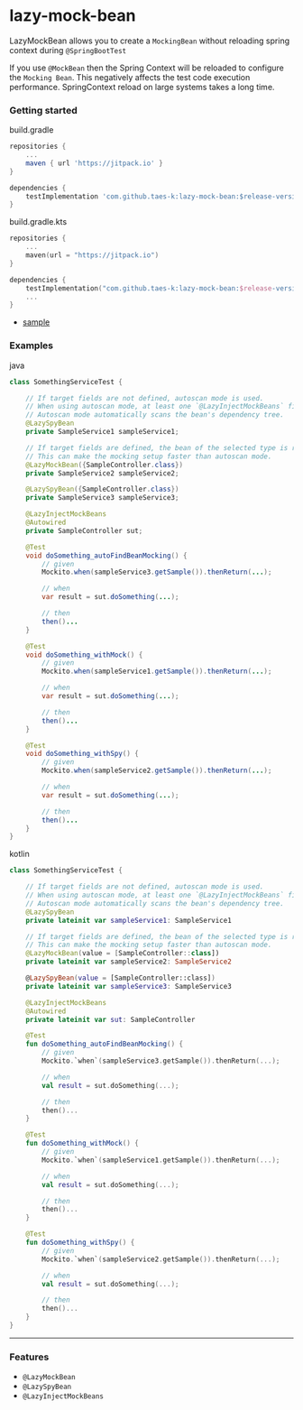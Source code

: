 # lazy-mock-bean

LazyMockBean allows you to create a `MockingBean` without reloading spring context during `@SpringBootTest`

If you use `@MockBean` then the Spring Context will be reloaded to configure the `Mocking Bean`. This negatively affects
the test code execution performance. SpringContext reload on large systems takes a long time.

### Getting started

build.gradle

```groovy
repositories {
    ...
    maven { url 'https://jitpack.io' }
}

dependencies {
    testImplementation 'com.github.taes-k:lazy-mock-bean:$release-version'
}
```

build.gradle.kts

```kotlin
repositories {
    ...
    maven(url = "https://jitpack.io")
}

dependencies {
    testImplementation("com.github.taes-k:lazy-mock-bean:$release-version")
    ...
}
```

- [sample](https://github.com/taes-k/lazy-mock-bean/tree/main/sample-app)

### Examples

java

```java
class SomethingServiceTest {

    // If target fields are not defined, autoscan mode is used. 
    // When using autoscan mode, at least one `@LazyInjectMockBeans` field must be included. 
    // Autoscan mode automatically scans the bean's dependency tree.
    @LazySpyBean
    private SampleService1 sampleService1;

    // If target fields are defined, the bean of the selected type is replaced with a mock field.
    // This can make the mocking setup faster than autoscan mode.
    @LazyMockBean({SampleController.class})
    private SampleService2 sampleService2;

    @LazySpyBean({SampleController.class})
    private SampleService3 sampleService3;

    @LazyInjectMockBeans
    @Autowired
    private SampleController sut;

    @Test
    void doSomething_autoFindBeanMocking() {
        // given
        Mockito.when(sampleService3.getSample()).thenReturn(...);

        // when
        var result = sut.doSomething(...);

        // then
        then()...
    }

    @Test
    void doSomething_withMock() {
        // given
        Mockito.when(sampleService1.getSample()).thenReturn(...);

        // when
        var result = sut.doSomething(...);

        // then
        then()...
    }

    @Test
    void doSomething_withSpy() {
        // given
        Mockito.when(sampleService2.getSample()).thenReturn(...);

        // when
        var result = sut.doSomething(...);

        // then
        then()...
    }
}
```

kotlin

```kotlin
class SomethingServiceTest {

    // If target fields are not defined, autoscan mode is used. 
    // When using autoscan mode, at least one `@LazyInjectMockBeans` field must be included. 
    // Autoscan mode automatically scans the bean's dependency tree.
    @LazySpyBean
    private lateinit var sampleService1: SampleService1

    // If target fields are defined, the bean of the selected type is replaced with a mock field.
    // This can make the mocking setup faster than autoscan mode.
    @LazyMockBean(value = [SampleController::class])
    private lateinit var sampleService2: SampleService2

    @LazySpyBean(value = [SampleController::class])
    private lateinit var sampleService3: SampleService3

    @LazyInjectMockBeans
    @Autowired
    private lateinit var sut: SampleController

    @Test
    fun doSomething_autoFindBeanMocking() {
        // given
        Mockito.`when`(sampleService3.getSample()).thenReturn(...);

        // when
        val result = sut.doSomething(...);

        // then
        then()...
    }

    @Test
    fun doSomething_withMock() {
        // given
        Mockito.`when`(sampleService1.getSample()).thenReturn(...);

        // when
        val result = sut.doSomething(...);

        // then
        then()...
    }

    @Test
    fun doSomething_withSpy() {
        // given
        Mockito.`when`(sampleService2.getSample()).thenReturn(...);

        // when
        val result = sut.doSomething(...);

        // then
        then()...
    }
}
```

---

### Features

- `@LazyMockBean`
- `@LazySpyBean`
- `@LazyInjectMockBeans`
